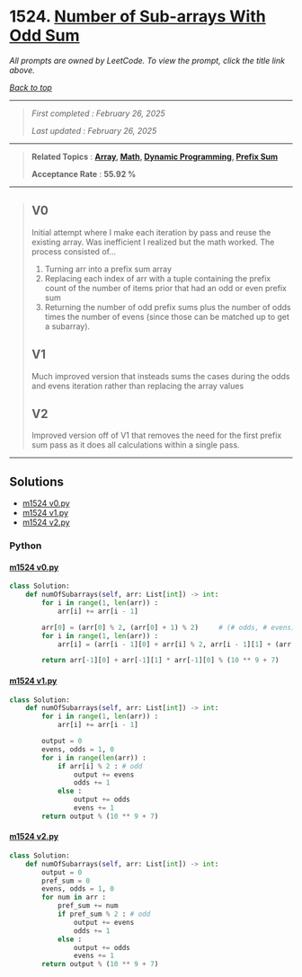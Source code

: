 # 1524. [Number of Sub-arrays With Odd Sum](<https://leetcode.com/problems/number-of-sub-arrays-with-odd-sum>)

*All prompts are owned by LeetCode. To view the prompt, click the title link above.*

*[Back to top](<../README.md>)*

------

> *First completed : February 26, 2025*
>
> *Last updated : February 26, 2025*

------

> **Related Topics** : **[Array](<by_topic/Array.md>), [Math](<by_topic/Math.md>), [Dynamic Programming](<by_topic/Dynamic Programming.md>), [Prefix Sum](<by_topic/Prefix Sum.md>)**
>
> **Acceptance Rate** : **55.92 %**

------

> ## V0
> 
> Initial attempt where I make each iteration by pass and reuse the existing array. Was inefficient I realized but the math worked. The process consisted of...
> 
> 1. Turning arr into a prefix sum array
> 2. Replacing each index of arr with a tuple containing the prefix count of the number of items prior that had an odd or even prefix sum
> 3. Returning the number of odd prefix sums plus the number of odds times the number of evens (since those can be matched up to get a subarray).
> 
> ## V1
> 
> Much improved version that insteads sums the cases during the odds and evens iteration rather than replacing the array values
> 
> ## V2
> 
> Improved version off of V1 that removes the need for the first prefix sum pass as it does all calculations within a single pass.
> 

------

## Solutions

- [m1524 v0.py](<../my-submissions/m1524 v0.py>)
- [m1524 v1.py](<../my-submissions/m1524 v1.py>)
- [m1524 v2.py](<../my-submissions/m1524 v2.py>)
### Python
#### [m1524 v0.py](<../my-submissions/m1524 v0.py>)
```Python
class Solution:
    def numOfSubarrays(self, arr: List[int]) -> int:
        for i in range(1, len(arr)) :
            arr[i] += arr[i - 1]

        arr[0] = (arr[0] % 2, (arr[0] + 1) % 2)     # (# odds, # evens)
        for i in range(1, len(arr)) :
            arr[i] = (arr[i - 1][0] + arr[i] % 2, arr[i - 1][1] + (arr[i] + 1) % 2)

        return arr[-1][0] + arr[-1][1] * arr[-1][0] % (10 ** 9 + 7)
```

#### [m1524 v1.py](<../my-submissions/m1524 v1.py>)
```Python
class Solution:
    def numOfSubarrays(self, arr: List[int]) -> int:
        for i in range(1, len(arr)) :
            arr[i] += arr[i - 1]

        output = 0
        evens, odds = 1, 0
        for i in range(len(arr)) :
            if arr[i] % 2 : # odd
                output += evens
                odds += 1
            else :
                output += odds
                evens += 1
        return output % (10 ** 9 + 7)

```

#### [m1524 v2.py](<../my-submissions/m1524 v2.py>)
```Python
class Solution:
    def numOfSubarrays(self, arr: List[int]) -> int:
        output = 0
        pref_sum = 0
        evens, odds = 1, 0
        for num in arr :
            pref_sum += num
            if pref_sum % 2 : # odd
                output += evens
                odds += 1
            else :
                output += odds
                evens += 1
        return output % (10 ** 9 + 7)

```

